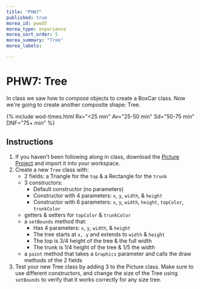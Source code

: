 ```yaml
---
title: "PHW7"
published: true
morea_id: pwod5
morea_type: experience
morea_sort_order: 5
morea_summary: "Tree"
morea_labels:

---
```


# PHW7: Tree

In class we saw how to compose objects to create a BoxCar class. Now we're going to create another composite shape: Tree.

{% include wod-times.html Rx="<25 min" Av="25-50 min" Sd="50-75 min" DNF="75+ min" %}

## Instructions

1. If you haven't been following along in class, download the [Picture Project](Picture_starter.zip) and import it into your workspace.
1. Create a new `Tree` class with:
    * 2 fields: a Triangle for the `top` & a Rectangle for the `trunk`
    * 3 constructors:
        * Default constructor (no parameters)
        * Constructor with 4 parameters: `x`, `y`, `width`, & `height`
        * Constructor with 6 parameters: `x`, `y`, `width`, `height`, `topColor`, `trunkColor`
    * getters & setters for `topColor` & `trunkColor`
    * a `setBounds` method that:
        * Has 4 parameters: `x`, `y`, `width`, & `height`
        * The tree starts at `x, y` and extends to `width` & `height`
        * The top is 3/4 height of the tree & the full width
        * The trunk is 1/4 height of the tree & 1/5 the width
     * a `paint` method that takes a `Graphics` parameter and calls the draw methods of the 2 fields
1. Test your new Tree class by adding 3 to the Picture class. Make sure to use different constructors, and change the size of the Tree using `setBounds` to verify that it works correctly for any size tree.

<!--
## Demonstration

Once you've finished doing the WOD a single time, watch me do it:

{% include youtube.html id="JsiGJZUha7E" %}

### My Final Project

[Picture_tree.zip](Picture_tree.zip)

{% include wod-warning.html %}-->

